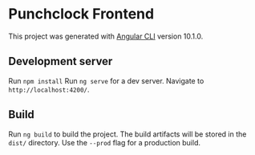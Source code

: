 # Punchclock Frontend

This project was generated with [Angular CLI](https://github.com/angular/angular-cli) version 10.1.0.

## Development server
Run `npm install`
Run `ng serve` for a dev server. Navigate to `http://localhost:4200/`.

## Build
Run `ng build` to build the project. The build artifacts will be stored in the `dist/` directory. Use the `--prod` flag for a production build.
